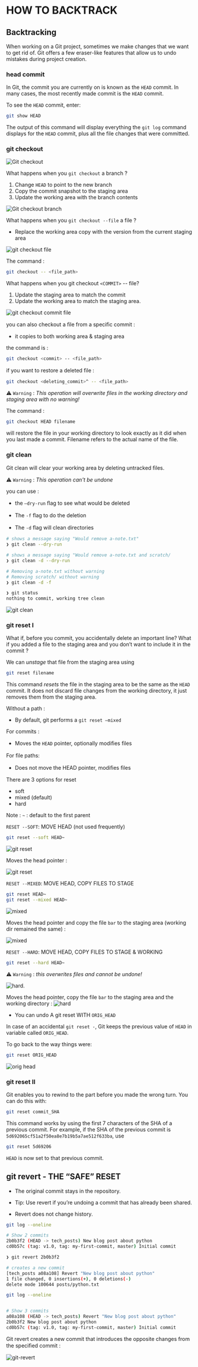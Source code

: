# HOW TO BACKTRACK

## Backtracking

When working on a Git project, sometimes we make changes that we want to get rid of. Git offers a few eraser-like features that allow us to undo mistakes during project creation.

### head commit

In Git, the commit you are currently on is known as the `HEAD` commit. In many cases, the most recently made commit is the `HEAD` commit.

To see the `HEAD` commit, enter:

```bash
git show HEAD
```

The output of this command will display everything the `git log` command displays for the `HEAD` commit, plus all the file changes that were committed.

### git checkout

![Git checkout](./assets/git-checkout.png)

What happens when you `git checkout` a branch ?

1. Change `HEAD` to point to the new branch
2. Copy the commit snapshot to the staging area
3. Update the working area with the branch contents

![Git checkout branch](./assets/git-checkout-branch.png)

What happens when you `git checkout --file` a file ?

- Replace the working area copy with the version from the current staging area

![git checkout file](./assets/git-checkout-file.png)

The command :

```bash
git checkout -- <file_path>
```

What happens when you git checkout `<COMMIT>` -- file?

1. Update the staging area to match the commit
2. Update the working area to match the staging area.

![git checkout commit file](./assets/git-checkout-commit-file.png)

you can also checkout a ﬁle from a speciﬁc commit :

- it copies to both working area & staging area

the command is :

```bash
git checkout <commit> -- <file_path>
```

if you want to restore a deleted ﬁle :

```bash
git checkout <deleting_commit>^ -- <file_path>
```

⚠️ `Warning` :
_This operation will overwrite
files in the working directory and staging area with no warning!_

The command :

```bash
git checkout HEAD filename
```

will restore the file in your working directory to look exactly as it did when you last made a commit. Filename refers to the actual name of the file.

### git clean

Git clean will clear your working area by deleting untracked
ﬁles.

⚠️ `Warning` :
_This operation can't be undone_

you can use :

- the `—dry-run` ﬂag to see what would be deleted
- The `-f` ﬂag to do the deletion

- The `-d` ﬂag will clean directories

```bash
# shows a message saying "Would remove a-note.txt"
❯ git clean --dry-run

# shows a message saying "Would remove a-note.txt and scratch/
❯ git clean -d --dry-run

# Removing a-note.txt without warning
# Removing scratch/ without warning
❯ git clean -d -f

❯ git status
nothing to commit, working tree clean
```

![git clean](./assets/gitcclean.png)

### git reset I

What if, before you commit, you accidentally delete an important line? What if you added a file to the staging area and you don’t want to include it in the commit ?

We can _unstage_ that file from the staging area using

```bash
git reset filename
```

This command _resets_ the file in the staging area to be the same as the `HEAD` commit. It does not discard file changes from the working directory, it just removes them from the staging area.

Without a path :

- By default, git performs a `git reset —mixed`

For commits :

- Moves the `HEAD` pointer, optionally modiﬁes ﬁles

For ﬁle paths:

- Does not move the HEAD pointer, modiﬁes ﬁles

There are 3 options for reset

- soft
- mixed (default)
- hard

Note :
`~` : default to the first parent

`RESET --SOFT`: MOVE HEAD (not used frequently)

```bash
git reset --soft HEAD~
```

![git reset](./assets/git-reset-soft.png)

Moves the head pointer :

![git reset](./assets/git-reset-soft-2.png)

`RESET --MIXED`: MOVE HEAD, COPY FILES TO STAGE

```bash
git reset HEAD~
git reset --mixed HEAD~
```

![mixed](./assets/git-reset-mixed.png)

Moves the head pointer and copy the file `bar` to the staging area (working dir remained the same) :

![mixed](./assets/git-reset-mixed-2.png)

`RESET --HARD`: MOVE HEAD, COPY FILES TO STAGE & WORKING

```bash
git reset --hard HEAD~
```

⚠️ `Warning` :
_this overwrites files and cannot be undone!_

![hard](./assets/git-reset-hard.png).

Moves the head pointer, copy the file `bar` to the staging area and the working directory :
![hard](./assets/git-reset-hard-2.png)

- You can undo A git reset WITH `ORIG_HEAD`

In case of an accidental `git reset -`, Git keeps the previous value of `HEAD` in variable called `ORIG_HEAD`.

To go back to the way things were:

```bash
git reset ORIG_HEAD
```

![orig head](./assets/git-reset-org-head.png)

### git reset II

Git enables you to rewind to the part before you made the wrong turn. You can do this with:

```bash
git reset commit_SHA
```

This command works by using the first 7 characters of the SHA of a previous commit. For example, if the SHA of the previous commit is `5d692065cf51a2f50ea8e7b19b5a7ae512f633ba`, use

```bash
git reset 5d69206
```

`HEAD` is now set to that previous commit.

## git revert - THE “SAFE” RESET

- The original commit stays in the repository.

- Tip: Use revert if you’re undoing a commit that has already been shared.

- Revert does not change history.

```bash
git log --oneline

# Show 2 commits
2b0b3f2 (HEAD -> tech_posts) New blog post about python
cd0b57c (tag: v1.0, tag: my-first-commit, master) Initial commit

❯ git revert 2b0b3f2

# creates a new commit
[tech_posts a08a108] Revert "New blog post about python"
1 file changed, 0 insertions(+), 0 deletions(-)
delete mode 100644 posts/python.txt

git log --oneline


# Show 3 commits
a08a108 (HEAD -> tech_posts) Revert "New blog post about python"
2b0b3f2 New blog post about python
cd0b57c (tag: v1.0, tag: my-first-commit, master) Initial commit
```

Git revert creates a new commit that introduces the opposite changes from the speciﬁed commit :

![git-revert](./assets/git-revert.png)
